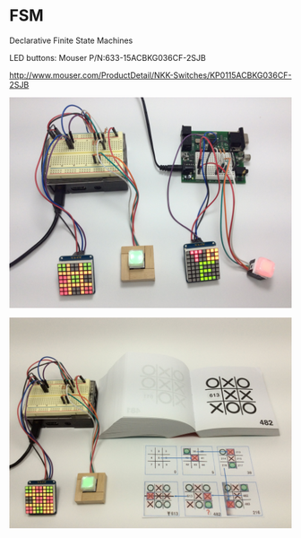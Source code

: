 # FSM
Declarative Finite State Machines

LED buttons: Mouser P/N:633-15ACBKG036CF-2SJB

http://www.mouser.com/ProductDetail/NKK-Switches/KP0115ACBKG036CF-2SJB


![](https://github.com/topherCantrell/FSM/blob/master/art/photo1.jpg)

![](https://github.com/topherCantrell/FSM/blob/master/art/photo2.jpg)